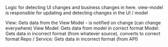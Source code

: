 Logic for detecting UI changes and business changes in here. view-model is responsible for updating and detecting changes in the UI / model



View: Gets data from the View Model - is notified on change (can change everywhere)
View Model: Gets data from model in correct format
Model: Gets data in incorrect format (from whatever source), converts to correct format
Repo / Service: Gets data in incorrect format (from API)